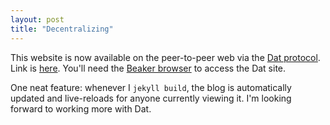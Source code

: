 ```yaml
---
layout: post
title: "Decentralizing"
---
```


This website is now available on the peer-to-peer web via the [Dat
protocol](https://www.datprotocol.com/). Link is
[here](dat://334620b88d1297dd2a4d35f0f7458a6b0a113661ab4a48cf39a1d3747f9a9551/).
You'll need the [Beaker browser](https://beakerbrowser.com)
to access the Dat site.

One neat feature: whenever I `jekyll build`, the blog is automatically updated
and live-reloads for anyone currently viewing it. I'm looking forward to working
more with Dat.
